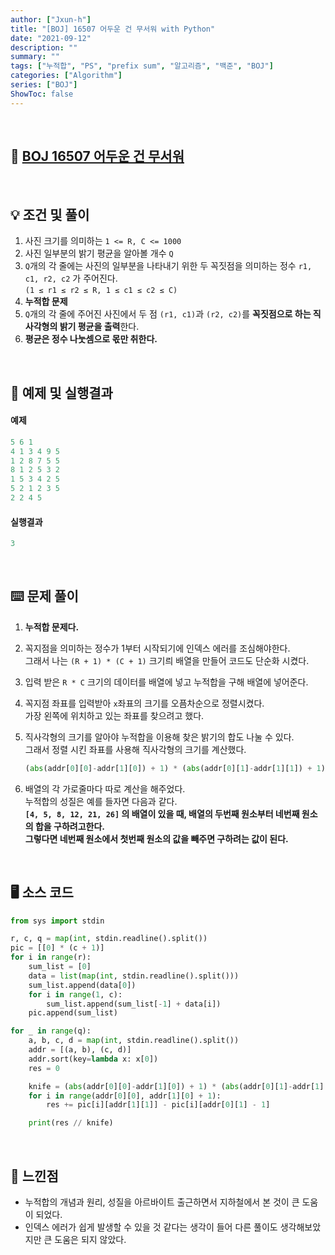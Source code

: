 ```yaml
---
author: ["Jxun-h"]
title: "[BOJ] 16507 어두운 건 무서워 with Python"
date: "2021-09-12"
description: ""
summary: ""
tags: ["누적합", "PS", "prefix sum", "알고리즘", "백준", "BOJ"]
categories: ["Algorithm"]
series: ["BOJ"]
ShowToc: false
---
```


<br>

## 📌 <a href="https://www.acmicpc.net/problem/16507" target="_blank">BOJ 16507 어두운 건 무서워</a>

<br>

## 💡 조건 및 풀이

1.  사진 크기를 의미하는 `1 <= R, C <= 1000`
2.  사진 일부분의 밝기 평균을 알아볼 개수 `Q`
3.  `Q`개의 각 줄에는 사진의 일부분을 나타내기 위한 두 꼭짓점을 의미하는 정수 `r1, c1, r2, c2` 가 주어진다.  
    `(1 ≤ r1 ≤ r2 ≤ R, 1 ≤ c1 ≤ c2 ≤ C)`
4.  **누적합 문제**
5.  `Q`개의 각 줄에 주어진 사진에서 두 점 `(r1, c1)`과 `(r2, c2)`를 **꼭짓점으로 하는 직사각형의 밝기 평균을 출력**한다.
6.  **평균은 정수 나눗셈으로 몫만 취한다.**

<br>

## 🔖 예제 및 실행결과

#### 예제

```python
5 6 1
4 1 3 4 9 5
1 2 8 7 5 5
8 1 2 5 3 2
1 5 3 4 2 5
5 2 1 2 3 5
2 2 4 5
```

#### 실행결과

```python
3
```

<br>

## ⌨️ 문제 풀이

1.  **누적합 문제다.**
2.  꼭지점을 의미하는 정수가 1부터 시작되기에 인덱스 에러를 조심해야한다.  
    그래서 나는 `(R + 1) * (C + 1)` 크기릐 배열을 만들어 코드도 단순화 시켰다.
3.  입력 받은 `R * C` 크기의 데이터를 배열에 넣고 누적합을 구해 배열에 넣어준다.
4.  꼭지점 좌표를 입력받아 `x`좌표의 크기를 오픔차순으로 정렬시켰다.  
    가장 왼쪽에 위치하고 있는 좌표를 찾으려고 했다.
5.  직사각형의 크기를 알아야 누적합을 이용해 찾은 밝기의 합도 나눌 수 있다.  
    그래서 정렬 시킨 좌표를 사용해 직사각형의 크기를 계산했다.
    
    ```python
    (abs(addr[0][0]-addr[1][0]) + 1) * (abs(addr[0][1]-addr[1][1]) + 1)
    ```
    
6.  배열의 각 가로줄마다 따로 계산을 해주었다.  
    누적합의 성질은 예를 들자면 다음과 같다.  
    **`[4, 5, 8, 12, 21, 26]` 의 배열이 있을 때, 배열의 두번째 원소부터 네번째 원소의 합을 구하려고한다.  
    그렇다면 네번째 원소에서 첫번째 원소의 값을 빼주면 구하려는 값이 된다.**

<br>

## 🖥 소스 코드

```python
from sys import stdin

r, c, q = map(int, stdin.readline().split())
pic = [[0] * (c + 1)]
for i in range(r):
    sum_list = [0]
    data = list(map(int, stdin.readline().split()))
    sum_list.append(data[0])
    for i in range(1, c):
        sum_list.append(sum_list[-1] + data[i])
    pic.append(sum_list)

for _ in range(q):
    a, b, c, d = map(int, stdin.readline().split())
    addr = [(a, b), (c, d)]
    addr.sort(key=lambda x: x[0])
    res = 0

    knife = (abs(addr[0][0]-addr[1][0]) + 1) * (abs(addr[0][1]-addr[1][1]) + 1)
    for i in range(addr[0][0], addr[1][0] + 1):
        res += pic[i][addr[1][1]] - pic[i][addr[0][1] - 1]

    print(res // knife)
```

<br>

## 💾 느낀점

-   누적합의 개념과 원리, 성질을 아르바이트 출근하면서 지하철에서 본 것이 큰 도움이 되었다.
-   인덱스 에러가 쉽게 발생할 수 있을 것 같다는 생각이 들어 다른 풀이도 생각해보았지만 큰 도움은 되지 않았다.